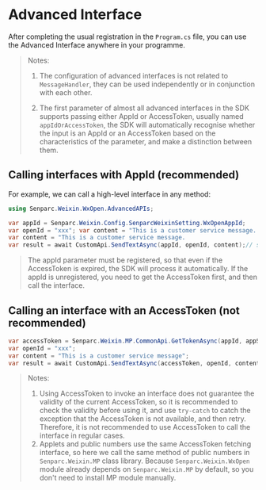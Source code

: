 # Advanced Interface

After completing the usual registration in the `Program.cs` file, you can use the Advanced Interface anywhere in your programme.

> Notes:
>
> 1. The configuration of advanced interfaces is not related to `MessageHandler`, they can be used independently or in conjunction with each other.
>
> 2. The first parameter of almost all advanced interfaces in the SDK supports passing either AppId or AccessToken, usually named `appIdOrAccessToken`, the SDK will automatically recognise whether the input is an AppId or an AccessToken based on the characteristics of the parameter, and make a distinction between them.

## Calling interfaces with AppId (recommended)

For example, we can call a high-level interface in any method:

```cs
using Senparc.Weixin.WxOpen.AdvancedAPIs;

var appId = Senparc.Weixin.Config.SenparcWeixinSetting.WxOpenAppId;
var openId = "xxx"; var content = "This is a customer service message.
var content = "This is a customer service message.
var result = await CustomApi.SendTextAsync(appId, openId, content);// send customer service message
```

> The appId parameter must be registered, so that even if the AccessToken is expired, the SDK will process it automatically. If the appId is unregistered, you need to get the AccessToken first, and then call the interface.

## Calling an interface with an AccessToken (not recommended)

```cs
var accessToken = Senparc.Weixin.MP.CommonApi.GetTokenAsync(appId, appSecret);//get AccessToken
var openId = "xxx";
var content = "This is a customer service message";
var result = await CustomApi.SendTextAsync(accessToken, openId, content);//Send the customer service message
```

> Notes:
>
> 1. Using AccessToken to invoke an interface does not guarantee the validity of the current AccessToken, so it is recommended to check the validity before using it, and use `try-catch` to catch the exception that the AccessToken is not available, and then retry. Therefore, it is not recommended to use AccessToken to call the interface in regular cases.
> 2. Applets and public numbers use the same AccessToken fetching interface, so here we call the same method of public numbers in `Senparc.Weixin.MP` class library. Because `Senparc.Weixin.WxOpen` module already depends on `Senparc.Weixin.MP` by default, so you don't need to install MP module manually.

